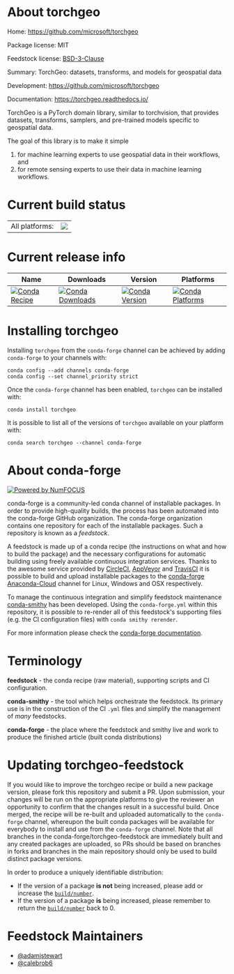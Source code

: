 About torchgeo
==============

Home: https://github.com/microsoft/torchgeo

Package license: MIT

Feedstock license: [BSD-3-Clause](https://github.com/conda-forge/torchgeo-feedstock/blob/master/LICENSE.txt)

Summary: TorchGeo: datasets, transforms, and models for geospatial data

Development: https://github.com/microsoft/torchgeo

Documentation: https://torchgeo.readthedocs.io/

TorchGeo is a PyTorch domain library, similar to torchvision, that provides datasets, transforms, samplers, and pre-trained models specific to geospatial data.

The goal of this library is to make it simple

1. for machine learning experts to use geospatial data in their workflows, and
2. for remote sensing experts to use their data in machine learning workflows.


Current build status
====================


<table><tr><td>All platforms:</td>
    <td>
      <a href="https://dev.azure.com/conda-forge/feedstock-builds/_build/latest?definitionId=14574&branchName=master">
        <img src="https://dev.azure.com/conda-forge/feedstock-builds/_apis/build/status/torchgeo-feedstock?branchName=master">
      </a>
    </td>
  </tr>
</table>

Current release info
====================

| Name | Downloads | Version | Platforms |
| --- | --- | --- | --- |
| [![Conda Recipe](https://img.shields.io/badge/recipe-torchgeo-green.svg)](https://anaconda.org/conda-forge/torchgeo) | [![Conda Downloads](https://img.shields.io/conda/dn/conda-forge/torchgeo.svg)](https://anaconda.org/conda-forge/torchgeo) | [![Conda Version](https://img.shields.io/conda/vn/conda-forge/torchgeo.svg)](https://anaconda.org/conda-forge/torchgeo) | [![Conda Platforms](https://img.shields.io/conda/pn/conda-forge/torchgeo.svg)](https://anaconda.org/conda-forge/torchgeo) |

Installing torchgeo
===================

Installing `torchgeo` from the `conda-forge` channel can be achieved by adding `conda-forge` to your channels with:

```
conda config --add channels conda-forge
conda config --set channel_priority strict
```

Once the `conda-forge` channel has been enabled, `torchgeo` can be installed with:

```
conda install torchgeo
```

It is possible to list all of the versions of `torchgeo` available on your platform with:

```
conda search torchgeo --channel conda-forge
```


About conda-forge
=================

[![Powered by
NumFOCUS](https://img.shields.io/badge/powered%20by-NumFOCUS-orange.svg?style=flat&colorA=E1523D&colorB=007D8A)](https://numfocus.org)

conda-forge is a community-led conda channel of installable packages.
In order to provide high-quality builds, the process has been automated into the
conda-forge GitHub organization. The conda-forge organization contains one repository
for each of the installable packages. Such a repository is known as a *feedstock*.

A feedstock is made up of a conda recipe (the instructions on what and how to build
the package) and the necessary configurations for automatic building using freely
available continuous integration services. Thanks to the awesome service provided by
[CircleCI](https://circleci.com/), [AppVeyor](https://www.appveyor.com/)
and [TravisCI](https://travis-ci.com/) it is possible to build and upload installable
packages to the [conda-forge](https://anaconda.org/conda-forge)
[Anaconda-Cloud](https://anaconda.org/) channel for Linux, Windows and OSX respectively.

To manage the continuous integration and simplify feedstock maintenance
[conda-smithy](https://github.com/conda-forge/conda-smithy) has been developed.
Using the ``conda-forge.yml`` within this repository, it is possible to re-render all of
this feedstock's supporting files (e.g. the CI configuration files) with ``conda smithy rerender``.

For more information please check the [conda-forge documentation](https://conda-forge.org/docs/).

Terminology
===========

**feedstock** - the conda recipe (raw material), supporting scripts and CI configuration.

**conda-smithy** - the tool which helps orchestrate the feedstock.
                   Its primary use is in the construction of the CI ``.yml`` files
                   and simplify the management of *many* feedstocks.

**conda-forge** - the place where the feedstock and smithy live and work to
                  produce the finished article (built conda distributions)


Updating torchgeo-feedstock
===========================

If you would like to improve the torchgeo recipe or build a new
package version, please fork this repository and submit a PR. Upon submission,
your changes will be run on the appropriate platforms to give the reviewer an
opportunity to confirm that the changes result in a successful build. Once
merged, the recipe will be re-built and uploaded automatically to the
`conda-forge` channel, whereupon the built conda packages will be available for
everybody to install and use from the `conda-forge` channel.
Note that all branches in the conda-forge/torchgeo-feedstock are
immediately built and any created packages are uploaded, so PRs should be based
on branches in forks and branches in the main repository should only be used to
build distinct package versions.

In order to produce a uniquely identifiable distribution:
 * If the version of a package **is not** being increased, please add or increase
   the [``build/number``](https://docs.conda.io/projects/conda-build/en/latest/resources/define-metadata.html#build-number-and-string).
 * If the version of a package **is** being increased, please remember to return
   the [``build/number``](https://docs.conda.io/projects/conda-build/en/latest/resources/define-metadata.html#build-number-and-string)
   back to 0.

Feedstock Maintainers
=====================

* [@adamjstewart](https://github.com/adamjstewart/)
* [@calebrob6](https://github.com/calebrob6/)

